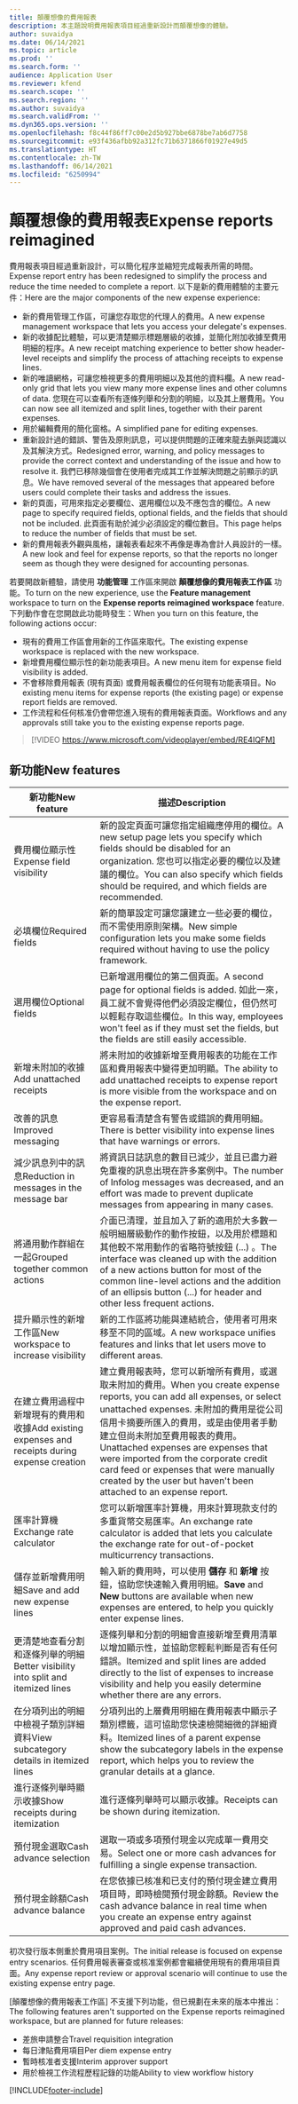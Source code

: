 ```yaml
---
title: 顛覆想像的費用報表
description: 本主題說明費用報表項目經過重新設計而顛覆想像的體驗。
author: suvaidya
ms.date: 06/14/2021
ms.topic: article
ms.prod: ''
ms.search.form: ''
audience: Application User
ms.reviewer: kfend
ms.search.scope: ''
ms.search.region: ''
ms.author: suvaidya
ms.search.validFrom: ''
ms.dyn365.ops.version: ''
ms.openlocfilehash: f8c44f86ff7c00e2d5b927bbe6878be7ab6d7758
ms.sourcegitcommit: e93f436afbb92a312fc71b6371866f01927e49d5
ms.translationtype: HT
ms.contentlocale: zh-TW
ms.lasthandoff: 06/14/2021
ms.locfileid: "6250994"
---
```

# <a name="expense-reports-reimagined"></a><span data-ttu-id="29b87-103">顛覆想像的費用報表</span><span class="sxs-lookup"><span data-stu-id="29b87-103">Expense reports reimagined</span></span>

<span data-ttu-id="29b87-104">費用報表項目經過重新設計，可以簡化程序並縮短完成報表所需的時間。</span><span class="sxs-lookup"><span data-stu-id="29b87-104">Expense report entry has been redesigned to simplify the process and reduce the time needed to complete a report.</span></span> <span data-ttu-id="29b87-105">以下是新的費用體驗的主要元件：</span><span class="sxs-lookup"><span data-stu-id="29b87-105">Here are the major components of the new expense experience:</span></span>

- <span data-ttu-id="29b87-106">新的費用管理工作區，可讓您存取您的代理人的費用。</span><span class="sxs-lookup"><span data-stu-id="29b87-106">A new expense management workspace that lets you access your delegate's expenses.</span></span>
- <span data-ttu-id="29b87-107">新的收據配比體驗，可以更清楚顯示標題層級的收據，並簡化附加收據至費用明細的程序。</span><span class="sxs-lookup"><span data-stu-id="29b87-107">A new receipt matching experience to better show header-level receipts and simplify the process of attaching receipts to expense lines.</span></span>
- <span data-ttu-id="29b87-108">新的唯讀網格，可讓您檢視更多的費用明細以及其他的資料欄。</span><span class="sxs-lookup"><span data-stu-id="29b87-108">A new read-only grid that lets you view many more expense lines and other columns of data.</span></span> <span data-ttu-id="29b87-109">您現在可以查看所有逐條列舉和分割的明細，以及其上層費用。</span><span class="sxs-lookup"><span data-stu-id="29b87-109">You can now see all itemized and split lines, together with their parent expenses.</span></span>
- <span data-ttu-id="29b87-110">用於編輯費用的簡化窗格。</span><span class="sxs-lookup"><span data-stu-id="29b87-110">A simplified pane for editing expenses.</span></span>
- <span data-ttu-id="29b87-111">重新設計過的錯誤、警告及原則訊息，可以提供問題的正確來龍去脈與認識以及其解決方式。</span><span class="sxs-lookup"><span data-stu-id="29b87-111">Redesigned error, warning, and policy messages to provide the correct context and understanding of the issue and how to resolve it.</span></span> <span data-ttu-id="29b87-112">我們已移除幾個會在使用者完成其工作並解決問題之前顯示的訊息。</span><span class="sxs-lookup"><span data-stu-id="29b87-112">We have removed several of the messages that appeared before users could complete their tasks and address the issues.</span></span>
- <span data-ttu-id="29b87-113">新的頁面，可用來指定必要欄位、選用欄位以及不應包含的欄位。</span><span class="sxs-lookup"><span data-stu-id="29b87-113">A new page to specify required fields, optional fields, and the fields that should not be included.</span></span> <span data-ttu-id="29b87-114">此頁面有助於減少必須設定的欄位數目。</span><span class="sxs-lookup"><span data-stu-id="29b87-114">This page helps to reduce the number of fields that must be set.</span></span>
- <span data-ttu-id="29b87-115">新的費用報表外觀與風格，讓報表看起來不再像是專為會計人員設計的一樣。</span><span class="sxs-lookup"><span data-stu-id="29b87-115">A new look and feel for expense reports, so that the reports no longer seem as though they were designed for accounting personas.</span></span>

<span data-ttu-id="29b87-116">若要開啟新體驗，請使用 **功能管理** 工作區來開啟 **顛覆想像的費用報表工作區** 功能。</span><span class="sxs-lookup"><span data-stu-id="29b87-116">To turn on the new experience, use the **Feature management** workspace to turn on the **Expense reports reimagined workspace** feature.</span></span> <span data-ttu-id="29b87-117">下列動作會在您開啟此功能時發生：</span><span class="sxs-lookup"><span data-stu-id="29b87-117">When you turn on this feature, the following actions occur:</span></span>

- <span data-ttu-id="29b87-118">現有的費用工作區會用新的工作區來取代。</span><span class="sxs-lookup"><span data-stu-id="29b87-118">The existing expense workspace is replaced with the new workspace.</span></span>
- <span data-ttu-id="29b87-119">新增費用欄位顯示性的新功能表項目。</span><span class="sxs-lookup"><span data-stu-id="29b87-119">A new menu item for expense field visibility is added.</span></span>
- <span data-ttu-id="29b87-120">不會移除費用報表 (現有頁面) 或費用報表欄位的任何現有功能表項目。</span><span class="sxs-lookup"><span data-stu-id="29b87-120">No existing menu items for expense reports (the existing page) or expense report fields are removed.</span></span>
- <span data-ttu-id="29b87-121">工作流程和任何核准仍會帶您進入現有的費用報表頁面。</span><span class="sxs-lookup"><span data-stu-id="29b87-121">Workflows and any approvals still take you to the existing expense reports page.</span></span>

> [!VIDEO https://www.microsoft.com/videoplayer/embed/RE4IQFM]

## <a name="new-features"></a><span data-ttu-id="29b87-122">新功能</span><span class="sxs-lookup"><span data-stu-id="29b87-122">New features</span></span>

| <span data-ttu-id="29b87-123">新功能</span><span class="sxs-lookup"><span data-stu-id="29b87-123">New feature</span></span> | <span data-ttu-id="29b87-124">描述</span><span class="sxs-lookup"><span data-stu-id="29b87-124">Description</span></span> |
|---|----|
| <span data-ttu-id="29b87-125">費用欄位顯示性</span><span class="sxs-lookup"><span data-stu-id="29b87-125">Expense field visibility</span></span> | <span data-ttu-id="29b87-126">新的設定頁面可讓您指定組織應停用的欄位。</span><span class="sxs-lookup"><span data-stu-id="29b87-126">A new setup page lets you specify which fields should be disabled for an organization.</span></span> <span data-ttu-id="29b87-127">您也可以指定必要的欄位以及建議的欄位。</span><span class="sxs-lookup"><span data-stu-id="29b87-127">You can also specify which fields should be required, and which fields are recommended.</span></span> |
| <span data-ttu-id="29b87-128">必填欄位</span><span class="sxs-lookup"><span data-stu-id="29b87-128">Required fields</span></span> | <span data-ttu-id="29b87-129">新的簡單設定可讓您讓建立一些必要的欄位，而不需使用原則架構。</span><span class="sxs-lookup"><span data-stu-id="29b87-129">New simple configuration lets you make some fields required without having to use the policy framework.</span></span> |
| <span data-ttu-id="29b87-130">選用欄位</span><span class="sxs-lookup"><span data-stu-id="29b87-130">Optional fields</span></span> | <span data-ttu-id="29b87-131">已新增選用欄位的第二個頁面。</span><span class="sxs-lookup"><span data-stu-id="29b87-131">A second page for optional fields is added.</span></span> <span data-ttu-id="29b87-132">如此一來，員工就不會覺得他們必須設定欄位，但仍然可以輕鬆存取這些欄位。</span><span class="sxs-lookup"><span data-stu-id="29b87-132">In this way, employees won't feel as if they must set the fields, but the fields are still easily accessible.</span></span> |
| <span data-ttu-id="29b87-133">新增未附加的收據</span><span class="sxs-lookup"><span data-stu-id="29b87-133">Add unattached receipts</span></span> | <span data-ttu-id="29b87-134">將未附加的收據新增至費用報表的功能在工作區和費用報表中變得更加明顯。</span><span class="sxs-lookup"><span data-stu-id="29b87-134">The ability to add unattached receipts to expense report is more visible from the workspace and on the expense report.</span></span> |
| <span data-ttu-id="29b87-135">改善的訊息</span><span class="sxs-lookup"><span data-stu-id="29b87-135">Improved messaging</span></span> | <span data-ttu-id="29b87-136">更容易看清楚含有警告或錯誤的費用明細。</span><span class="sxs-lookup"><span data-stu-id="29b87-136">There is better visibility into expense lines that have warnings or errors.</span></span> |
| <span data-ttu-id="29b87-137">減少訊息列中的訊息</span><span class="sxs-lookup"><span data-stu-id="29b87-137">Reduction in messages in the message bar</span></span>| <span data-ttu-id="29b87-138">將資訊日誌訊息的數目已減少，並且已盡力避免重複的訊息出現在許多案例中。</span><span class="sxs-lookup"><span data-stu-id="29b87-138">The number of Infolog messages was decreased, and an effort was made to prevent duplicate messages from appearing in many cases.</span></span> |
| <span data-ttu-id="29b87-139">將通用動作群組在一起</span><span class="sxs-lookup"><span data-stu-id="29b87-139">Grouped together common actions</span></span> | <span data-ttu-id="29b87-140">介面已清理，並且加入了新的適用於大多數一般明細層級動作的動作按鈕，以及用於標題和其他較不常用動作的省略符號按鈕 (...) 。</span><span class="sxs-lookup"><span data-stu-id="29b87-140">The interface was cleaned up with the addition of a new actions button for most of the common line-level actions and the addition of an ellipsis button (...) for header and other less frequent actions.</span></span> |
| <span data-ttu-id="29b87-141">提升顯示性的新增工作區</span><span class="sxs-lookup"><span data-stu-id="29b87-141">New workspace to increase visibility</span></span> | <span data-ttu-id="29b87-142">新的工作區將功能與連結統合，使用者可用來移至不同的區域。</span><span class="sxs-lookup"><span data-stu-id="29b87-142">A new workspace unifies features and links that let users move to different areas.</span></span> |
| <span data-ttu-id="29b87-143">在建立費用過程中新增現有的費用和收據</span><span class="sxs-lookup"><span data-stu-id="29b87-143">Add existing expenses and receipts during expense creation</span></span> | <span data-ttu-id="29b87-144">建立費用報表時，您可以新增所有費用，或選取未附加的費用。</span><span class="sxs-lookup"><span data-stu-id="29b87-144">When you create expense reports, you can add all expenses, or select unattached expenses.</span></span> <span data-ttu-id="29b87-145">未附加的費用是從公司信用卡摘要所匯入的費用，或是由使用者手動建立但尚未附加至費用報表的費用。</span><span class="sxs-lookup"><span data-stu-id="29b87-145">Unattached expenses are expenses that were imported from the corporate credit card feed or expenses that were manually created by the user but haven't been attached to an expense report.</span></span>|
| <span data-ttu-id="29b87-146">匯率計算機</span><span class="sxs-lookup"><span data-stu-id="29b87-146">Exchange rate calculator</span></span> | <span data-ttu-id="29b87-147">您可以新增匯率計算機，用來計算現款支付的多重貨幣交易匯率。</span><span class="sxs-lookup"><span data-stu-id="29b87-147">An exchange rate calculator is added that lets you calculate the exchange rate for out-of-pocket multicurrency transactions.</span></span> |
| <span data-ttu-id="29b87-148">儲存並新增費用明細</span><span class="sxs-lookup"><span data-stu-id="29b87-148">Save and add new expense lines</span></span> | <span data-ttu-id="29b87-149">輸入新的費用時，可以使用 **儲存** 和 **新增** 按鈕，協助您快速輸入費用明細。</span><span class="sxs-lookup"><span data-stu-id="29b87-149">**Save** and **New** buttons are available when new expenses are entered, to help you quickly enter expense lines.</span></span> |
| <span data-ttu-id="29b87-150">更清楚地查看分割和逐條列舉的明細</span><span class="sxs-lookup"><span data-stu-id="29b87-150">Better visibility into split and itemized lines</span></span> | <span data-ttu-id="29b87-151">逐條列舉和分割的明細會直接新增至費用清單以增加顯示性，並協助您輕鬆判斷是否有任何錯誤。</span><span class="sxs-lookup"><span data-stu-id="29b87-151">Itemized and split lines are added directly to the list of expenses to increase visibility and help you easily determine whether there are any errors.</span></span> |
| <span data-ttu-id="29b87-152">在分項列出的明細中檢視子類別詳細資料</span><span class="sxs-lookup"><span data-stu-id="29b87-152">View subcategory details in itemized lines</span></span> | <span data-ttu-id="29b87-153">分項列出的上層費用明細在費用報表中顯示子類別標籤，這可協助您快速檢閱細微的詳細資料。</span><span class="sxs-lookup"><span data-stu-id="29b87-153">Itemized lines of a parent expense show the subcategory labels in the expense report, which helps you to review the granular details at a glance.</span></span>|
| <span data-ttu-id="29b87-154">進行逐條列舉時顯示收據</span><span class="sxs-lookup"><span data-stu-id="29b87-154">Show receipts during itemization</span></span> | <span data-ttu-id="29b87-155">進行逐條列舉時可以顯示收據。</span><span class="sxs-lookup"><span data-stu-id="29b87-155">Receipts can be shown during itemization.</span></span> |
| <span data-ttu-id="29b87-156">預付現金選取</span><span class="sxs-lookup"><span data-stu-id="29b87-156">Cash advance selection</span></span> | <span data-ttu-id="29b87-157">選取一項或多項預付現金以完成單一費用交易。</span><span class="sxs-lookup"><span data-stu-id="29b87-157">Select one or more cash advances for fulfilling a single expense transaction.</span></span> |
| <span data-ttu-id="29b87-158">預付現金餘額</span><span class="sxs-lookup"><span data-stu-id="29b87-158">Cash advance balance</span></span> | <span data-ttu-id="29b87-159">在您依據已核准和已支付的預付現金建立費用項目時，即時檢閱預付現金餘額。</span><span class="sxs-lookup"><span data-stu-id="29b87-159">Review the cash advance balance in real time when you create an expense entry against approved and paid cash advances.</span></span> |

<span data-ttu-id="29b87-160">初次發行版本側重於費用項目案例。</span><span class="sxs-lookup"><span data-stu-id="29b87-160">The initial release is focused on expense entry scenarios.</span></span> <span data-ttu-id="29b87-161">任何費用報表審查或核准案例都會繼續使用現有的費用項目頁面。</span><span class="sxs-lookup"><span data-stu-id="29b87-161">Any expense report review or approval scenario will continue to use the existing expense entry page.</span></span>

<span data-ttu-id="29b87-162">[顛覆想像的費用報表工作區] 不支援下列功能，但已規劃在未來的版本中推出：</span><span class="sxs-lookup"><span data-stu-id="29b87-162">The following features aren't supported on the Expense reports reimagined workspace, but are planned for future releases:</span></span> 

- <span data-ttu-id="29b87-163">差旅申請整合</span><span class="sxs-lookup"><span data-stu-id="29b87-163">Travel requisition integration</span></span>
- <span data-ttu-id="29b87-164">每日津貼費用項目</span><span class="sxs-lookup"><span data-stu-id="29b87-164">Per diem expense entry</span></span>
- <span data-ttu-id="29b87-165">暫時核准者支援</span><span class="sxs-lookup"><span data-stu-id="29b87-165">Interim approver support</span></span>
- <span data-ttu-id="29b87-166">用於檢視工作流程歷程記錄的功能</span><span class="sxs-lookup"><span data-stu-id="29b87-166">Ability to view workflow history</span></span>


[!INCLUDE[footer-include](../includes/footer-banner.md)]
